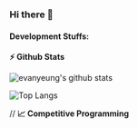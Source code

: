 ### Hi there 👋

<!--
**evanlabs/evanlabs** is a ✨ _special_ ✨ repository because its `README.md` (this file) appears on your GitHub profile.

Here are some ideas to get you started:

- 🔭 I’m currently working on ...
- 🌱 I’m currently learning ...
- 👯 I’m looking to collaborate on ...
- 🤔 I’m looking for help with ...
- 💬 Ask me about ...
- 📫 How to reach me: ...
- 😄 Pronouns: ...
- ⚡ Fun fact: ...
-->


#### Development Stuffs:

<b>⚡ Github Stats</b>

![evanyeung's github stats](https://github-readme-stats.vercel.app/api?username=arifulbgt4&count_private=true&show_icons=true)

![Top Langs](https://github-readme-stats.vercel.app/api/top-langs/?username=arifulbgt4&layout=compact)


// <b>&#128200; Competitive Programming</b>
